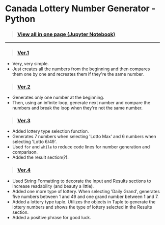 # Canada Lottery Number Generator - Python

> ### [View all in one page (Jupyter Notebook)](https://github.com/brendensong/Canada-Lottery-Number-Generator/blob/main/Canada%20Lottery%20Number%20Generator.ipynb)
---
> ### [Ver.1](https://github.com/brendensong/Canada-Lottery-Number-Generator/blob/main/python_code_files/lottery_numbers.py)
- Very, very simple.
- Just creates all the numbers from the beginning and then compares them one by one and recreates them if they're the same number.

> ### [Ver.2](https://github.com/brendensong/Canada-Lottery-Number-Generator/blob/main/python_code_files/lottery_numbers_2.py)
- Generates only one number at the beginning.
- Then, using an infinite loop, generate next number and compare the numbers and break the loop when they're not the same number.

> ### [Ver.3](https://github.com/brendensong/Canada-Lottery-Number-Generator/blob/main/python_code_files/lottery_numbers_3.py)
- Added lottery type selection function.
- Generates 7 numbers when selecting 'Lotto Max' and 6 numbers when selecting 'Lotto 6/49'.
- Used `for` and `while` to reduce code lines for number generation and comparison.
- Added the result section(?).

> ### [Ver.4](https://github.com/brendensong/Canada-Lottery-Number-Generator/blob/main/python_code_files/Canada_lottery_number_generator.py)
- Used String Formatting to decorate the Input and Results sections to increase readability (and beauty a little).
- Added one more type of lottery. When selecting 'Daily Grand', generates five numbers between 1 and 49 and one grand number between 1 and 7.
- Added a lottery type tuple. Utilizes the objects in Tuple to generate the lottery numbers and shows the type of lottery selected in the Results section.
- Added a positive phrase for good luck.
